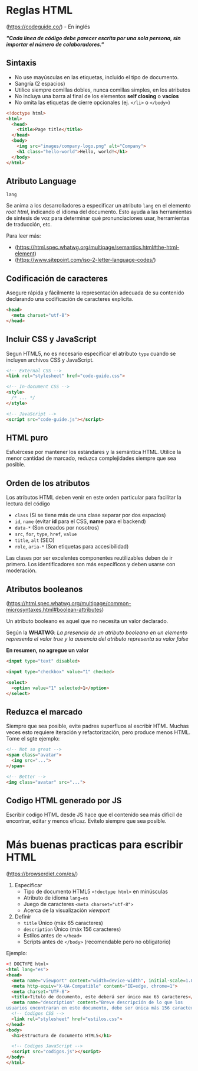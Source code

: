 # Reglas HTML 

(https://codeguide.co/) - En inglés

__*"Cada línea de código debe parecer escrita por una sola persona, sin importar el número de colaboradores."*__

## Sintaxis

* No use mayúsculas en las etiquetas, incluido el tipo de documento.
* Sangría (2 espacios)
* Utilice siempre comillas dobles, nunca comillas simples, en los atributos
* No incluya una barra al final de los elementos **self closing** o **vacíos**
* No omita las etiquetas de cierre opcionales (ej. `</li>` o `</body>`)

```html
<!doctype html>
<html>
  <head>
    <title>Page title</title>
  </head>
  <body>
    <img src="images/company-logo.png" alt="Company">
    <h1 class="hello-world">Hello, world!</h1>
  </body>
</html>
```

## Atributo Language

`lang`

Se anima a los desarrolladores a especificar un atributo `lang` en el elemento *root* *html*, indicando el idioma del documento. Esto ayuda a las herramientas de sintesis de voz para determinar qué pronunciaciones usar, herramientas de traducción, etc.

Para leer más:
* (https://html.spec.whatwg.org/multipage/semantics.html#the-html-element)
* (https://www.sitepoint.com/iso-2-letter-language-codes/)

## Codificación de caracteres

Asegure rápida y fácilmente la representación adecuada de su contenido declarando una codificación de caracteres explícita.

```html
<head>
  <meta charset="utf-8">
</head>
```

## Incluir CSS y JavaScript

Segun HTML5, no es necesario especificar el atributo `type` cuando se incluyen archivos CSS y JavaScript.

```html
<!-- External CSS -->
<link rel="stylesheet" href="code-guide.css">

<!-- In-document CSS -->
<style>
  /* ... */
</style>

<!-- JavaScript -->
<script src="code-guide.js"></script>
```

## HTML puro

Esfuércese por mantener los estándares y la semántica HTML. Utilice la menor cantidad de marcado, reduzca complejidades siempre que sea posible.

## Orden de los atributos

Los atributos HTML deben venir en este orden particular para facilitar la lectura del código

* `class` (Si se tiene más de una clase separar por dos espacios)
* `id`, `name` (evitar **id** para el CSS, **name** para el backend)
* `data-*` (Son creados por nosotros)
* `src`, `for`, `type`, `href`, `value`
* `title`, `alt` (SEO)
* `role`, `aria-*` (Son etiquetas para accesibilidad)

Las clases por ser excelentes componentes reutilizables deben de ir primero. Los identificadores son más específicos y deben usarse con moderación.

## Atributos booleanos

(https://html.spec.whatwg.org/multipage/common-microsyntaxes.html#boolean-attributes)

Un atributo booleano es aquel que no necesita un valor declarado.

Según la **WHATWG**: *La presencia de un atributo booleano en un elemento representa el valor true y la ausencia del atributo representa su valor false*

**En resumen, no agregue un valor**

```html
<input type="text" disabled>

<input type="checkbox" value="1" checked>

<select>
  <option value="1" selected>1</option>
</select>
```

## Reduzca el marcado

Siempre que sea posible, evite padres superfluos al escribir HTML Muchas veces esto requiere iteración y refactorización, pero produce menos HTML. Tome el sgte ejemplo:

```html
<!-- Not so great -->
<span class="avatar">
  <img src="...">
</span>

<!-- Better -->
<img class="avatar" src="...">
```

## Codigo HTML generado por JS

Escribir codigo HTML desde JS hace que el contenido sea más dificil de encontrar, editar y menos eficaz. Evitelo siempre que sea posible.

# Más buenas practicas para escribir HTML

(https://browserdiet.com/es/)

1. Especificar
    * Tipo de documento HTML5 `<!doctype html>` en minúsculas
    * Atributo de idioma `lang=es`
    * Juego de caracteres `<meta charset="utf-8">`
    * Acerca de la visualización *viewport*
2. Definir
    * `title` Único (máx 65 caracteres)
    * `description` Único (máx 156 caracteres)
    * Estilos antes de `</head>`
    * Scripts antes de `</body>` (recomendable pero no obligatorio)

Ejemplo:
```html
<! DOCTYPE html>
<html lang="es">
<head>
  <meta name="viewport" content="width=device-width", initial-scale=1.0>
  <meta http-equiv="X-UA-Compatible" content="IE=edge, chrome=1">
  <meta charset="UTF-8">
  <title>Titulo de documento, este deberá ser único max 65 caracteres</title>
  <meta name="description" content="Breve descripción de lo que los
usuarios encontraran en este documento, debe ser única más 156 caracteres">
  <!-- Codigos CSS -->
  <link rel="stylesheet" href="estilos.css">
</head>
<body>
  <h1>Estructura de documento HTML5</h1>

  <!-- Codigos JavaScript -->
  <script src="codigos.js"></script>
</body>
</html>
```